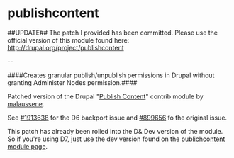 publishcontent
==============

##UPDATE##
The patch I provided has been committed. Please use the official version of this module found here:
http://drupal.org/project/publishcontent

--

####Creates granular publish/unpublish permissions in Drupal without granting Administer Nodes permission.####

Patched version of the Drupal "[Publish Content](http://drupal.org/project/publishcontent)"
contrib module by [malaussene](http://drupal.org/user/79249).

See [#1913638](http://drupal.org/node/1913638#comment-7050506) for the D6 
backport issue and [#899656](http://drupal.org/node/899656) fo the original
issue.

This patch has already been rolled into the D& Dev version of the module. So if
you're using D7, just use the dev version found on the [publichcontent module page](http://drupal.org/project/publishcontent).
